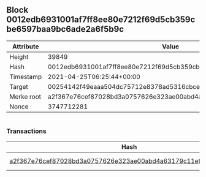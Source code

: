 ## Block 0012edb6931001af7ff8ee80e7212f69d5cb359cbe6597baa9bc6ade2a6f5b9c

Attribute | Value
--- | ---
Height | 39849
Hash | 0012edb6931001af7ff8ee80e7212f69d5cb359cbe6597baa9bc6ade2a6f5b9c
Timestamp | 2021-04-25T06:25:44+00:00
Target | 00254142f49eaaa504dc75712e8378ad5316cbcead634704b3734b6271167cc4
Merke root | a2f367e76cef87028bd3a0757626e323ae00abd4a63179c11ef91eb8bdbfd483
Nonce | 3747712281

```

```

### Transactions

Hash | Amount
--- | ---
[a2f367e76cef87028bd3a0757626e323ae00abd4a63179c11ef91eb8bdbfd483](a2f367e76cef87028bd3a0757626e323ae00abd4a63179c11ef91eb8bdbfd483.md) | 10.00000000 SKEPTI 
